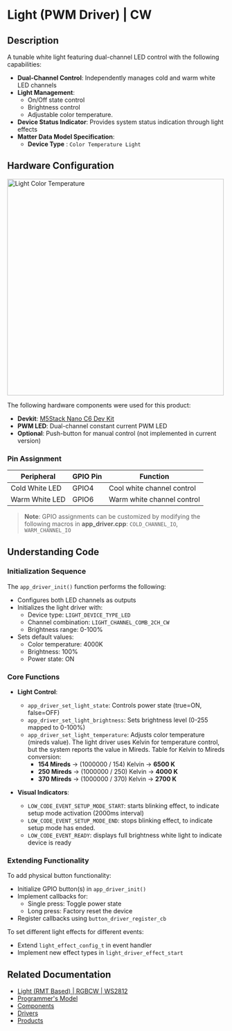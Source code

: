 # Light (PWM Driver) | CW

## Description

A tunable white light featuring dual-channel LED control with the following capabilities:

* **Dual-Channel Control**: Independently manages cold and warm white LED channels
* **Light Management**:
  * On/Off state control
  * Brightness control
  * Adjustable color temperature.
* **Device Status Indicator**: Provides system status indication through light effects
* **Matter Data Model Specification**:
  * **Device Type** : `Color Temperature Light`

## Hardware Configuration

<img src="../../docs/images/product_light_cw_pwm.png" alt="Light Color Temperature" width="500"/>

The following hardware components were used for this product:

* **Devkit**: [M5Stack Nano C6 Dev Kit](https://shop.m5stack.com/products/m5stack-nanoc6-dev-kit?srsltid=AfmBOooXsbm_fgpDyK1yWqgPOwtjrL3WksxGlhmRKDZFmVj2omLLbWDX)
* **PWM LED**: Dual-channel constant current PWM LED
* **Optional**: Push-button for manual control (not implemented in current version)

### Pin Assignment

| Peripheral       | GPIO Pin | Function                   |
|------------------|----------|----------------------------|
| Cold White LED   | GPIO4    | Cool white channel control |
| Warm White LED   | GPIO6    | Warm white channel control |

> **Note**: GPIO assignments can be customized by modifying the following macros in **app_driver.cpp**:
> `COLD_CHANNEL_IO`, `WARM_CHANNEL_IO`

## Understanding Code

### Initialization Sequence

The `app_driver_init()` function performs the following:

* Configures both LED channels as outputs
* Initializes the light driver with:
  * Device type: `LIGHT_DEVICE_TYPE_LED`
  * Channel combination: `LIGHT_CHANNEL_COMB_2CH_CW`
  * Brightness range: 0-100%
* Sets default values:
  * Color temperature: 4000K
  * Brightness: 100%
  * Power state: ON

### Core Functions

* **Light Control**:
  * `app_driver_set_light_state`: Controls power state (true=ON, false=OFF)
  * `app_driver_set_light_brightness`: Sets brightness level (0-255 mapped to 0-100%)
  * `app_driver_set_light_temperature`: Adjusts color temperature (mireds value). The light driver uses Kelvin for temperature control, but the system reports the value in Mireds. Table for Kelvin to Mireds conversion:
    * **154 Mireds** → (1000000 / 154) Kelvin → **6500 K**
    * **250 Mireds** → (1000000 / 250) Kelvin → **4000 K**
    * **370 Mireds** → (1000000 / 370) Kelvin → **2700 K**

* **Visual Indicators**:
  * `LOW_CODE_EVENT_SETUP_MODE_START`: starts blinking effect, to indicate setup mode activation (2000ms interval)
  * `LOW_CODE_EVENT_SETUP_MODE_END`: stops blinking effect, to indicate setup mode has ended.
  * `LOW_CODE_EVENT_READY`: displays full brightness white light to indicate device is ready

### Extending Functionality

To add physical button functionality:

* Initialize GPIO button(s) in `app_driver_init()`
* Implement callbacks for:
  * Single press: Toggle power state
  * Long press: Factory reset the device
* Register callbacks using `button_driver_register_cb`

To set different light effects for different events:

* Extend `light_effect_config_t` in event handler
* Implement new effect types in `light_driver_effect_start`

## Related Documentation

* [Light (RMT Based) | RGBCW | WS2812](../light_rgbcw_ws2812/README.md)
* [Programmer's Model](../../docs/programmer_model.md)
* [Components](../../components/README.md)
* [Drivers](../../drivers/README.md)
* [Products](../README.md)
